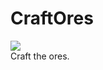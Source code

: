 CraftOres
=========
<img src="https://drone.io/github.com/LasmGratel/CraftOres/status.png" /><br />
Craft the ores.
